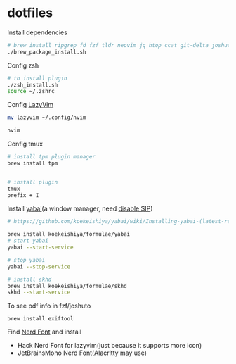 # dotfiles

Install dependencies

```sh 
# brew install ripgrep fd fzf tldr neovim jq htop ccat git-delta joshuto
./brew_package_install.sh
```


Config zsh

```sh
# to install plugin
./zsh_install.sh
source ~/.zshrc
```


Config [LazyVim](https://www.lazyvim.org/)

```sh
mv lazyvim ~/.config/nvim

nvim
```

Config tmux

```sh
# install tpm plugin manager
brew install tpm


# install plugin
tmux
prefix + I
```

Install [yabai](https://github.com/koekeishiya/yabai)(a window manager, need [disable SIP](https://github.com/koekeishiya/yabai/wiki/Disabling-System-Integrity-Protection))

```sh
# https://github.com/koekeishiya/yabai/wiki/Installing-yabai-(latest-release)

brew install koekeishiya/formulae/yabai
# start yabai
yabai --start-service

# stop yabai
yabai --stop-service

# install skhd
brew install koekeishiya/formulae/skhd
skhd --start-service
```


To see pdf info in fzf/joshuto

```
brew install exiftool
```


Find [Nerd Font](https://www.nerdfonts.com/font-downloads) and install
- Hack Nerd Font for lazyvim(just because it supports more icon)
- JetBrainsMono Nerd Font(Alacritty may use)
